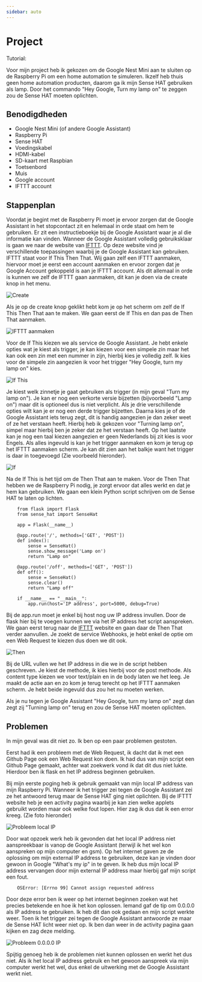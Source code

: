 ```yaml
---
sidebar: auto
---
```


# Project

Tutorial:

Voor mijn project heb ik gekozen om de Google Nest Mini aan te sluiten op de Raspberry Pi om een home automation te simuleren. Ikzelf heb thuis geen home automation producten, daarom ga ik mijn Sense HAT gebruiken als lamp. Door het commando "Hey Google, Turn my lamp on" te zeggen zou de Sense HAT moeten oplichten.

## Benodigdheden

- Google Nest Mini (of andere Google Assistant)
- Raspberry Pi
- Sense HAT
- Voedingskabel
- HDMI-kabel
- SD-kaart met Raspbian
- Toetsenbord
- Muis
- Google account
- IFTTT account

## Stappenplan

Voordat je begint met de Raspberry Pi moet je ervoor zorgen dat de Google Assistant in het stopcontact zit en helemaal in orde staat om hem te gebruiken. Er zit een instructieboekje bij de Google Assistant waar je al die informatie kan vinden. Wanneer de Google Assistant volledig gebruiksklaar is gaan we naar de website van [IFTTT](https://ifttt.com). Op deze website vind je verschillende toepassingen waarbij je de Google Assistant kan gebruiken. IFTTT staat voor If This Then That. Wij gaan zelf een IFTTT aanmaken, hiervoor moet je eerst een account aanmaken en ervoor zorgen dat je Google Account gekoppeld is aan je IFTTT account. Als dit allemaal in orde is kunnen we zelf de IFTTT gaan aanmaken, dit kan je doen via de create knop in het menu.

![Create](./create.png)

Als je op de create knop geklikt hebt kom je op het scherm om zelf de If This Then That aan te maken. We gaan eerst de If This en dan pas de Then That aanmaken.

![IFTTT aanmaken](./ifttt_aanmaken.png)

Voor de If This kiezen we als service de Google Assistant. Je hebt enkele opties wat je kiest als trigger, je kan kiezen voor een simpele zin maar het kan ook een zin met een nummer in zijn, hierbij kies je volledig zelf. Ik kies voor de simpele zin aangezien ik voor het trigger "Hey Google, turn my lamp on" kies.

![If This](./if_this.png)

Je kiest welk zinnetje je gaat gebruiken als trigger (in mijn geval "Turn my lamp on"). Je kan er nog een verkorte versie bijzetten (bijvoorbeeld "Lamp on") maar dit is optioneel dus is niet verplicht. Als je drie verschillende opties wilt kan je er nog een derde trigger bijzetten. Daarna kies je of de Google Assistant iets terug zegt, dit is handig aangezien je dan zeker weet of ze het verstaan heeft. Hierbij heb ik gekozen voor "Turning lamp on", simpel maar hierbij ben je zeker dat ze het verstaan heeft. Op het laatste kan je nog een taal kiezen aangezien er geen Nederlands bij zit kies is voor Engels. Als alles ingevuld is kan je het trigger aanmaken en kom je terug op het IFTTT aanmaken scherm. Je kan dit zien aan het balkje want het trigger is daar in toegevoegd (Zie voorbeeld hieronder).

![If](./if.png)

Na de If This is het tijd om de Then That aan te maken. Voor de Then That hebben we de Raspberry Pi nodig, je zorgt ervoor dat alles werkt en dat je hem kan gebruiken. We gaan een klein Python script schrijven om de Sense HAT te laten op lichten.

		from flask import Flask
		from sense_hat import SenseHat

		app = Flask(__name__)
			
		@app.route('/', methods=['GET', 'POST'])
		def index():
			sense = SenseHat()
			sense.show_message('Lamp on')
			return "Lamp on"
			
		@app.route('/off', methods=['GET', 'POST'])
		def off():
			sense = SenseHat()
			sense.clear()
			return "Lamp off"

		if __name__ == "__main__":
			app.run(host='IP address', port=5000, debug=True)

Bij de app.run moet je enkel bij host nog uw IP address invullen. Door de flask hier bij te voegen kunnen we via het IP address het script aanspreken. We gaan eerst terug naar de [IFTTT](https://ifttt.com) website en gaan daar de Then That verder aanvullen. Je zoekt de service Webhooks, je hebt enkel de optie om een Web Request te kiezen dus doen we dit ook.

![Then](./then.png)

Bij de URL vullen we het IP address in die we in de script hebben geschreven. Je kiest de methode, ik kies hierbij voor de post methode. Als content type kiezen we voor text/plain en in de body laten we het leeg. Je maakt de actie aan en zo kom je terug terecht op het IFTTT aanmaken scherm. Je hebt beide ingevuld dus zou het nu moeten werken.

Als je nu tegen je Google Assistant "Hey Google, turn my lamp on" zegt dan zegt zij "Turning lamp on" terug en zou de Sense HAT moeten oplichten.

## Problemen

In mijn geval was dit niet zo. Ik ben op een paar problemen gestoten.

Eerst had ik een probleem met de Web Request, ik dacht dat ik met een Github Page ook een Web Request kon doen. Ik had dus van mijn script een Github Page gemaakt, achter wat zoekwerk vond ik dat dit dus niet lukte. Hierdoor ben ik flask en het IP address beginnen gebruiken.

Bij mijn eerste poging heb ik gebruik gemaakt van mijn local IP address van mijn Raspberry Pi. Wanneer ik het trigger zei tegen de Google Assistant zei ze het antwoord terug maar de Sense HAT ging niet oplichten. Bij de IFTTT website heb je een activity pagina waarbij je kan zien welke applets gebruikt worden maar ook welke fout lopen. Hier zag ik dus dat ik een error kreeg. (Zie foto hieronder)

![Probleem local IP](./prob_local.png)

Door wat opzoek werk heb ik gevonden dat het local IP address niet aanspreekbaar is vanop de Google Assistant (terwijl ik het wel kon aanspreken op mijn computer en gsm). Op het internet gaven ze de oplossing om mijn external IP address te gebruiken, deze kan je vinden door gewoon in Google "What's my ip" in te geven. Ik heb dus mijn local IP address vervangen door mijn external IP address maar hierbij gaf mijn script een fout.

		OSError: [Errno 99] Cannot assign requested address

Door deze error ben ik weer op het internet beginnen zoeken wat het precies betekende en hoe ik het kon oplossen. Iemand gaf de tip om 0.0.0.0 als IP address te gebruiken. Ik heb dit dan ook gedaan en mijn script werkte weer. Toen ik het trigger zei tegen de Google Assistant antwoorde ze maar de Sense HAT licht weer niet op. Ik ben dan weer in de activity pagina gaan kijken en zag deze melding.

![Probleem 0.0.0.0 IP](./prob_0ip.png)

Spijtig genoeg heb ik de problemen niet kunnen oplossen en werkt het dus niet. Als ik het local IP address gebruik en het gewoon aanspreek via mijn computer werkt het wel, dus enkel de uitwerking met de Google Assistant werkt niet.